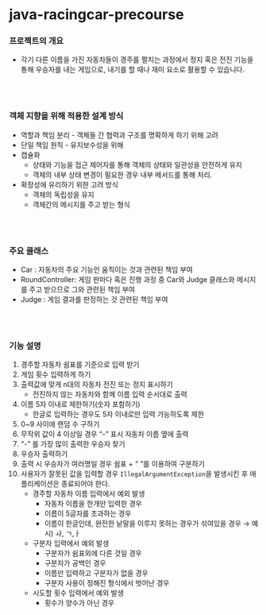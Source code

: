 # java-racingcar-precourse

### 프로젝트의 개요

- 각기 다른 이름을 가진 자동차들이 경주를 펼치는 과정에서 정지 혹은 전진 기능을 통해 우승자를 내는 게임으로, 내기를 할 때나 재미 요소로 활용할 수 있습니다.
<br/>
<br/>

### 객체 지향을 위해 적용한 설계 방식

- 역할과 책임 분리 - 객체들 간 협력과 구조를 명확하게 하기 위해 고려
- 단일 책임 원칙 - 유지보수성을 위해
- 캡슐화
    - 상태와 기능을 접근 제어자를 통해 객체의 상태와 일관성을 안전하게 유지
    - 객체의 내부 상태 변경이 필요한 경우 내부 메서드를 통해 처리.
- 확장성에 유리하기 위한 고려 방식
    - 객체의 독립성을 유지
    - 객체간의 메시지를 주고 받는 형식
<br/>
<br/>


### 주요 클래스

- Car : 자동차의 주요 기능인 움직이는 것과 관련된 책임 부여
- RoundController: 게임 판마다 혹은 진행 과정 중 Car와 Judge 클래스와 메시지를 주고 받으므로 그와 관련된 책임 부여
- Judge  :  게임 결과를 판정하는 것 관련된 책임 부여
<br/>
<br/>

### 기능 설명

1. 경주할 자동차 쉼표를 기준으로 입력 받기
2. 게임 횟수 입력하게 하기
3. 출력값에 맞게 n대의 자동차 전진 또는 정지 표시하기
    - 전진하지 않는 자동차와 함께 이름 입력 순서대로 출력
4. 이름 5자 이내로 제한하기(숫자 포함하기)
    - 한글로 입력하는 경우도 5자 이내로만 입력 가능하도록 제한
5. 0~9 사이에 랜덤 수 구하기 
6. 무작위 값이 4 이상일 경우 “-” 표시 자동차 이름 옆에 출력
7. “-” 를 가장 많이 출력한 우승자 찾기
8. 우승자 출력하기
9. 출력 시 우승자가 여러명일 경우 쉼표 + “ ”를 이용하여 구분하기
10. 사용자가 잘못된 값을 입력할 경우 `IllegalArgumentException`을 발생시킨 후 애플리케이션은 종료되어야 한다. 
    - 경주할 자동차 이름 입력에서 예외 발생
        - 자동차 이름을 한개만 입력한 경우
        - 이름이 5글자를 초과하는 경우
        - 이름이 한글인데, 완전한 낱말을 이루지 못하는 경우가 섞여있을 경우  → 예시) ㅘ, ㄱ,ㅏ
    - 구분자 입력에서 예외 발생
        - 구분자가 쉼표외에 다른 것일 경우
        - 구분자가 공백인 경우
        - 이름만 입력하고 구분자가 없을 경우
        - 구분자 사용이 정해진 형식에서 벗어난 경우
    - 시도할 횟수 입력에서 예외 발생
        - 횟수가 양수가 아닌 경우
          <br/>
          <br/>
          
